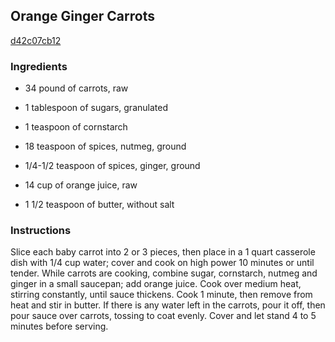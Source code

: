 ## Orange Ginger Carrots

[d42c07cb12](http://www.food.com/recipe/orange-ginger-carrots-7762)

### Ingredients

 - 34 pound of carrots, raw

 - 1 tablespoon of sugars, granulated

 - 1 teaspoon of cornstarch

 - 18 teaspoon of spices, nutmeg, ground

 - 1/4-1/2 teaspoon of spices, ginger, ground

 - 14 cup of orange juice, raw

 - 1 1/2 teaspoon of butter, without salt

### Instructions

Slice each baby carrot into 2 or 3 pieces, then place in a 1 quart casserole dish with 1/4 cup water; cover and cook on high power 10 minutes or until tender. While carrots are cooking, combine sugar, cornstarch, nutmeg and ginger in a small saucepan; add orange juice. Cook over medium heat, stirring constantly, until sauce thickens. Cook 1 minute, then remove from heat and stir in butter. If there is any water left in the carrots, pour it off, then pour sauce over carrots, tossing to coat evenly. Cover and let stand 4 to 5 minutes before serving.